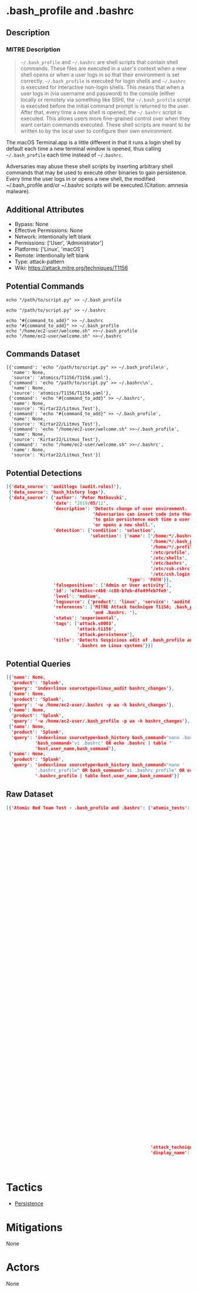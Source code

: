 
# .bash_profile and .bashrc

## Description

### MITRE Description

> <code>~/.bash_profile</code> and <code>~/.bashrc</code> are shell scripts that contain shell commands. These files are executed in a user's context when a new shell opens or when a user logs in so that their environment is set correctly. <code>~/.bash_profile</code> is executed for login shells and <code>~/.bashrc</code> is executed for interactive non-login shells. This means that when a user logs in (via username and password) to the console (either locally or remotely via something like SSH), the <code>~/.bash_profile</code> script is executed before the initial command prompt is returned to the user. After that, every time a new shell is opened, the <code>~/.bashrc</code> script is executed. This allows users more fine-grained control over when they want certain commands executed. These shell scripts are meant to be written to by the local user to configure their own environment. 

The macOS Terminal.app is a little different in that it runs a login shell by default each time a new terminal window is opened, thus calling <code>~/.bash_profile</code> each time instead of <code>~/.bashrc</code>.

Adversaries may abuse these shell scripts by inserting arbitrary shell commands that may be used to execute other binaries to gain persistence. Every time the user logs in or opens a new shell, the modified ~/.bash_profile and/or ~/.bashrc scripts will be executed.(Citation: amnesia malware).

## Additional Attributes

* Bypass: None
* Effective Permissions: None
* Network: intentionally left blank
* Permissions: ['User', 'Administrator']
* Platforms: ['Linux', 'macOS']
* Remote: intentionally left blank
* Type: attack-pattern
* Wiki: https://attack.mitre.org/techniques/T1156

## Potential Commands

```
echo "/path/to/script.py" >> ~/.bash_profile

echo "/path/to/script.py" >> ~/.bashrc

echo "#{command_to_add}" >> ~/.bashrc
echo "#{command_to_add}" >> ~/.bash_profile
echo "/home/ec2-user/welcome.sh" >>~/.bash_profile
echo "/home/ec2-user/welcome.sh" >>~/.bashrc
```

## Commands Dataset

```
[{'command': 'echo "/path/to/script.py" >> ~/.bash_profile\n',
  'name': None,
  'source': 'atomics/T1156/T1156.yaml'},
 {'command': 'echo "/path/to/script.py" >> ~/.bashrc\n',
  'name': None,
  'source': 'atomics/T1156/T1156.yaml'},
 {'command': 'echo "#{command_to_add}" >> ~/.bashrc',
  'name': None,
  'source': 'Kirtar22/Litmus_Test'},
 {'command': 'echo "#{command_to_add}" >> ~/.bash_profile',
  'name': None,
  'source': 'Kirtar22/Litmus_Test'},
 {'command': 'echo "/home/ec2-user/welcome.sh" >>~/.bash_profile',
  'name': None,
  'source': 'Kirtar22/Litmus_Test'},
 {'command': 'echo "/home/ec2-user/welcome.sh" >>~/.bashrc',
  'name': None,
  'source': 'Kirtar22/Litmus_Test'}]
```

## Potential Detections

```json
[{'data_source': 'auditlogs (audit.rules)'},
 {'data_source': 'bash_history logs'},
 {'data_source': {'author': 'Peter Matkovski',
                  'date': '2019/05/12',
                  'description': 'Detects change of user environment. '
                                 'Adversaries can insert code into these files '
                                 'to gain persistence each time a user logs in '
                                 'or opens a new shell.',
                  'detection': {'condition': 'selection',
                                'selection': {'name': ['/home/*/.bashrc',
                                                       '/home/*/.bash_profile',
                                                       '/home/*/.profile',
                                                       '/etc/profile',
                                                       '/etc/shells',
                                                       '/etc/bashrc',
                                                       '/etc/csh.cshrc',
                                                       '/etc/csh.login'],
                                              'type': 'PATH'}},
                  'falsepositives': ['Admin or User activity'],
                  'id': 'e74e15cc-c4b6-4c80-b7eb-dfe49feb7fe9',
                  'level': 'medium',
                  'logsource': {'product': 'linux', 'service': 'auditd'},
                  'references': ['MITRE Attack technique T1156; .bash_profile '
                                 'and .bashrc. '],
                  'status': 'experimental',
                  'tags': ['attack.s0003',
                           'attack.t1156',
                           'attack.persistence'],
                  'title': 'Detects Suspicious edit of .bash_profile and '
                           '.bashrc on Linux systems'}}]
```

## Potential Queries

```json
[{'name': None,
  'product': 'Splunk',
  'query': 'index=linux sourcetype=linux_audit bashrc_changes'},
 {'name': None,
  'product': 'Splunk',
  'query': '-w /home/ec2-user/.bashrc -p wa -k bashrc_changes'},
 {'name': None,
  'product': 'Splunk',
  'query': '-w /home/ec2-user/.bash_profile -p wa -k bashrc_changes'},
 {'name': None,
  'product': 'Splunk',
  'query': 'index=linux sourcetype=bash_history bash_command="nano .bashrc" OR '
           'bash_command="vi .bashrc" OR echo .bashrc | table '
           'host,user_name,bash_command'},
 {'name': None,
  'product': 'Splunk',
  'query': 'index=linux sourcetype=bash_history bash_command="nano '
           '.bashrc_profile" OR bash_command="vi .bashrc_profile" OR echo '
           '.bashrc_profile | table host,user_name,bash_command'}]
```

## Raw Dataset

```json
[{'Atomic Red Team Test - .bash_profile and .bashrc': {'atomic_tests': [{'description': 'Adds '
                                                                                        'a '
                                                                                        'command '
                                                                                        'to '
                                                                                        'the '
                                                                                        '.bash_profile '
                                                                                        'file '
                                                                                        'of '
                                                                                        'the '
                                                                                        'current '
                                                                                        'user\n',
                                                                         'executor': {'command': 'echo '
                                                                                                 '"#{command_to_add}" '
                                                                                                 '>> '
                                                                                                 '~/.bash_profile\n',
                                                                                      'name': 'sh'},
                                                                         'input_arguments': {'command_to_add': {'default': '/path/to/script.py',
                                                                                                                'description': 'Command '
                                                                                                                               'to '
                                                                                                                               'add '
                                                                                                                               'to '
                                                                                                                               'the '
                                                                                                                               '.bash_profile '
                                                                                                                               'file',
                                                                                                                'type': 'string'}},
                                                                         'name': 'Add '
                                                                                 'command '
                                                                                 'to '
                                                                                 '.bash_profile',
                                                                         'supported_platforms': ['macos',
                                                                                                 'linux']},
                                                                        {'description': 'Adds '
                                                                                        'a '
                                                                                        'command '
                                                                                        'to '
                                                                                        'the '
                                                                                        '.bashrc '
                                                                                        'file '
                                                                                        'of '
                                                                                        'the '
                                                                                        'current '
                                                                                        'user\n',
                                                                         'executor': {'command': 'echo '
                                                                                                 '"#{command_to_add}" '
                                                                                                 '>> '
                                                                                                 '~/.bashrc\n',
                                                                                      'name': 'sh'},
                                                                         'input_arguments': {'command_to_add': {'default': '/path/to/script.py',
                                                                                                                'description': 'Command '
                                                                                                                               'to '
                                                                                                                               'add '
                                                                                                                               'to '
                                                                                                                               'the '
                                                                                                                               '.bashrc '
                                                                                                                               'file',
                                                                                                                'type': 'string'}},
                                                                         'name': 'Add '
                                                                                 'command '
                                                                                 'to '
                                                                                 '.bashrc',
                                                                         'supported_platforms': ['macos',
                                                                                                 'linux']}],
                                                       'attack_technique': 'T1156',
                                                       'display_name': '.bash_profile '
                                                                       'and '
                                                                       '.bashrc'}}]
```

# Tactics


* [Persistence](../tactics/Persistence.md)


# Mitigations

None

# Actors

None
